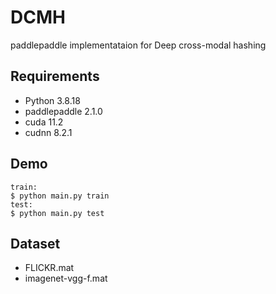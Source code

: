 # DCMH

paddlepaddle implementataion for Deep cross-modal hashing

## Requirements

- Python 3.8.18
- paddlepaddle 2.1.0
- cuda 11.2
- cudnn 8.2.1

## Demo

```
train:
$ python main.py train
test:
$ python main.py test
```

## Dataset
- FLICKR.mat
- imagenet-vgg-f.mat
